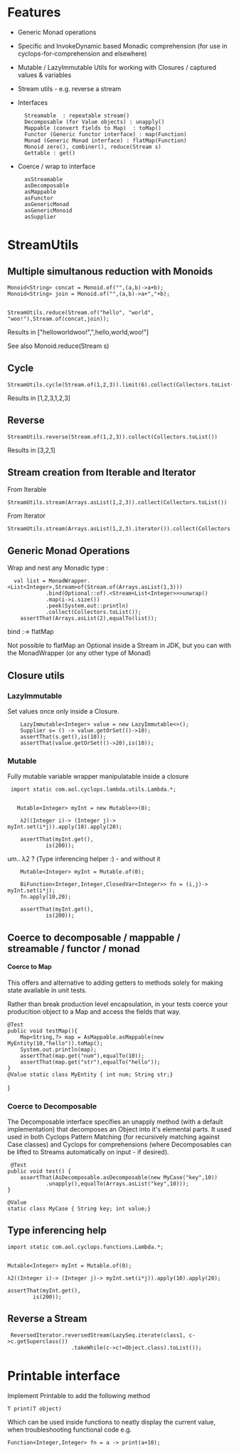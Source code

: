 # Features

*  Generic Monad operations
*  Specific and InvokeDynamic based Monadic comprehension (for use in cyclops-for-comprehension and elsewhere)
*  Mutable / LazyImmutable Utils for working with Closures / captured values & variables
* Stream utils - e.g. reverse a stream

* Interfaces
	
		Streamable  : repeatable stream()
		Decomposable (for Value objects) : unapply()
		Mappable (convert fields to Map)  : toMap()
		Functor (Generic functor interface) : map(Function)
		Monad (Generic Monad interface) : flatMap(Function)
		Monoid zero(), combiner(), reduce(Stream s)
		Gettable : get()

* Coerce / wrap to interface

		asStreamable
		asDecomposable
		asMappable
		asFunctor
		asGenericMonad
		asGenericMonoid
		asSupplier
		

# StreamUtils

## Multiple simultanous reduction with Monoids

    Monoid<String> concat = Monoid.of("",(a,b)->a+b);
	Monoid<String> join = Monoid.of("",(a,b)->a+","+b);


	StreamUtils.reduce(Stream.of("hello", "world", "woo!"),Stream.of(concat,join));

Results in ["helloworldwoo!",",hello,world,woo!"]

See also Monoid.reduce(Stream s)


## Cycle 

    StreamUtils.cycle(Stream.of(1,2,3)).limit(6).collect(Collectors.toList())
 
 Results in [1,2,3,1,2,3]
 
## Reverse

    StreamUtils.reverse(Stream.of(1,2,3)).collect(Collectors.toList())
   
Results in [3,2,1]  

## Stream creation from Iterable and Iterator

From Iterable

    StreamUtils.stream(Arrays.asList(1,2,3)).collect(Collectors.toList())

From Iterator

	StreamUtils.stream(Arrays.asList(1,2,3).iterator()).collect(Collectors.toList())    

## Generic Monad Operations

Wrap and nest any Monadic type :

      val list = MonadWrapper.<List<Integer>,Stream>of(Stream.of(Arrays.asList(1,3)))
				.bind(Optional::of).<Stream<List<Integer>>>unwrap()
				.map(i->i.size())
				.peek(System.out::println)
				.collect(Collectors.toList());
		assertThat(Arrays.asList(2),equalTo(list));
		
bind :-> flatMap

Not possible to flatMap an Optional inside a Stream in JDK, but you can with the MonadWrapper (or any other type of Monad)
		
## Closure utils

### LazyImmutable

Set values once only inside a Closure.


        LazyImmutable<Integer> value = new LazyImmutable<>();
		Supplier s= () -> value.getOrSet(()->10);
		assertThat(s.get(),is(10));
		assertThat(value.getOrSet(()->20),is(10));
		
### Mutable

Fully mutable variable wrapper manipulatable inside a closure	  
	 
	 import static com.aol.cyclops.lambda.utils.Lambda.*;
	 
	 
	   Mutable<Integer> myInt = new Mutable<>(0);
		
		λ2((Integer i)-> (Integer j)-> myInt.set(i*j)).apply(10).apply(20);
		
		assertThat(myInt.get(),
				is(200));

um.. λ2 ? (Type inferencing helper :) - and without it 

		


        Mutable<Integer> myInt = Mutable.of(0);
		
		BiFunction<Integer,Integer,ClosedVar<Integer>> fn = (i,j)-> myInt.set(i*j);
		fn.apply(10,20);
		
		assertThat(myInt.get(),
				is(200));
			
  
## Coerce to decomposable / mappable / streamable / functor / monad

#### Coerce to Map 

This offers and alternative to adding getters to methods solely for making state available in unit tests.

Rather than break production level encapsulation, in your tests coerce your producition object to a Map and access the fields that way.

    @Test
	public void testMap(){
		Map<String,?> map = AsMappable.asMappable(new MyEntity(10,"hello")).toMap();
		System.out.println(map);
		assertThat(map.get("num"),equalTo(10));
		assertThat(map.get("str"),equalTo("hello"));
	}
	@Value static class MyEntity { int num; String str;}
}
  
### Coerce to Decomposable

The Decomposable interface specifies an unapply method (with a default implementation) that decomposes an Object into it's elemental parts. It used used in both Cyclops Pattern Matching (for recursively matching against Case classes) and Cyclops for comprehensions (where Decomposables can be lifted to Streams automatically on input - if desired).

     @Test
	public void test() {
		assertThat(AsDecomposable.asDecomposable(new MyCase("key",10))
				.unapply(),equalTo(Arrays.asList("key",10)));
	}
	
	@Value
	static class MyCase { String key; int value;}
	
	
## Type inferencing help

    import static com.aol.cyclops.functions.Lambda.*;
 
 
    Mutable<Integer> myInt = Mutable.of(0);
    
    λ2((Integer i)-> (Integer j)-> myInt.set(i*j)).apply(10).apply(20);
    
    assertThat(myInt.get(),
            is(200));
            
## Reverse a Stream
 
 
     ReversedIterator.reversedStream(LazySeq.iterate(class1, c->c.getSuperclass())
						.takeWhile(c->c!=Object.class).toList());
						
# Printable interface

Implement Printable to add  the following method

	T print(T object)
	
Which can be used inside functions to neatly display the current value, when troubleshooting functional code e.g.

	
	Function<Integer,Integer> fn = a -> print(a+10);



	
	